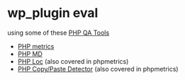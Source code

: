 # wp_plugin eval

using some of these [PHP QA Tools](http://phpqatools.org/)

* [PHP metrics](http://htmlpreview.github.io/?https://github.com/OpenTradeInc2/docs/blob/master/phpmetrics.html)
* [PHP MD](http://htmlpreview.github.io/?https://github.com/OpenTradeInc2/docs/blob/master/phpmd.html)
* [PHP Loc](phploc.txt) (also covered in phpmetrics)
* [PHP Copy/Paste Detector](phpcpd.txt) (also covered in phpmetrics)

